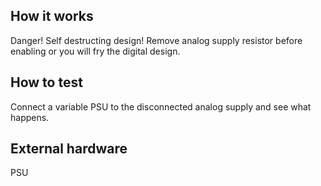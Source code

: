 <!---

This file is used to generate your project datasheet. Please fill in the information below and delete any unused
sections.

You can also include images in this folder and reference them in the markdown. Each image must be less than
512 kb in size, and the combined size of all images must be less than 1 MB.
-->

## How it works

Danger! Self destructing design! Remove analog supply resistor before enabling or you will fry the digital design.

## How to test

Connect a variable PSU to the disconnected analog supply and see what happens.

## External hardware

PSU
